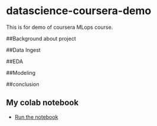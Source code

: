 # datascience-coursera-demo
This is for demo of coursera MLops course.

##Background about project

##Data Ingest

##EDA

##Modeling

##conclusion 


## My colab notebook

* [Run the notebook](https://github.com/urwithajit9/datascience-coursera-demo/blob/main/coursera_datascience_MLops.ipynb)
